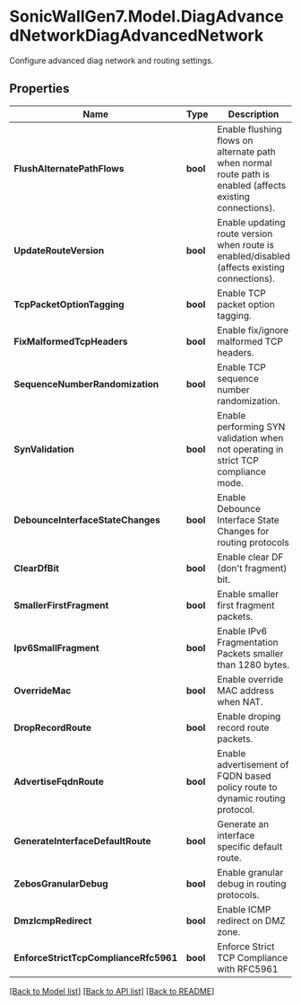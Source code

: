 # SonicWallGen7.Model.DiagAdvancedNetworkDiagAdvancedNetwork
Configure advanced diag network and routing settings.

## Properties

Name | Type | Description | Notes
------------ | ------------- | ------------- | -------------
**FlushAlternatePathFlows** | **bool** | Enable flushing flows on alternate path when normal route path is enabled (affects existing connections). | [optional] 
**UpdateRouteVersion** | **bool** | Enable updating route version when route is enabled/disabled (affects existing connections). | [optional] 
**TcpPacketOptionTagging** | **bool** | Enable TCP packet option tagging. | [optional] 
**FixMalformedTcpHeaders** | **bool** | Enable fix/ignore malformed TCP headers. | [optional] 
**SequenceNumberRandomization** | **bool** | Enable TCP sequence number randomization. | [optional] 
**SynValidation** | **bool** | Enable performing SYN validation when not operating in strict TCP compliance mode. | [optional] 
**DebounceInterfaceStateChanges** | **bool** | Enable Debounce Interface State Changes for routing protocols | [optional] 
**ClearDfBit** | **bool** | Enable clear DF (don&#39;t fragment) bit. | [optional] 
**SmallerFirstFragment** | **bool** | Enable smaller first fragment packets. | [optional] 
**Ipv6SmallFragment** | **bool** | Enable IPv6 Fragmentation Packets smaller than 1280 bytes. | [optional] 
**OverrideMac** | **bool** | Enable override MAC address when NAT. | [optional] 
**DropRecordRoute** | **bool** | Enable droping record route packets. | [optional] 
**AdvertiseFqdnRoute** | **bool** | Enable advertisement of FQDN based policy route to dynamic routing protocol. | [optional] 
**GenerateInterfaceDefaultRoute** | **bool** | Generate an interface specific default route. | [optional] 
**ZebosGranularDebug** | **bool** | Enable granular debug in routing protocols. | [optional] 
**DmzIcmpRedirect** | **bool** | Enable ICMP redirect on DMZ zone. | [optional] 
**EnforceStrictTcpComplianceRfc5961** | **bool** | Enforce Strict TCP Compliance with RFC5961 | [optional] 

[[Back to Model list]](../README.md#documentation-for-models) [[Back to API list]](../README.md#documentation-for-api-endpoints) [[Back to README]](../README.md)


